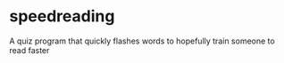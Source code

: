 # speedreading

A quiz program that quickly flashes words to hopefully train someone to read faster

